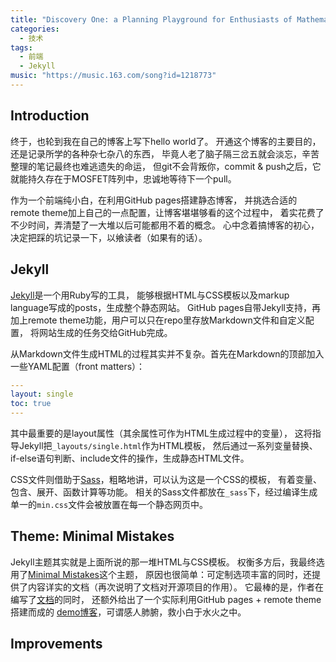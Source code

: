 ```yaml
---
title: "Discovery One: a Planning Playground for Enthusiasts of Mathematics, Physics, as well as Computer Science"
categories:
  - 技术
tags:
  - 前端
  - Jekyll
music: "https://music.163.com/song?id=1218773"
---
```


## Introduction

终于，也轮到我在自己的博客上写下hello world了。
开通这个博客的主要目的，还是记录所学的各种杂七杂八的东西，
毕竟人老了脑子隔三岔五就会淡忘，辛苦整理的笔记最终也难逃遗失的命运，
但git不会背叛你，commit & push之后，它就能持久存在于MOSFET阵列中，忠诚地等待下一个pull。

作为一个前端纯小白，在利用GitHub pages搭建静态博客，
并挑选合适的remote theme加上自己的一点配置，让博客堪堪够看的这个过程中，
着实花费了不少时间，弄清楚了一大堆以后可能都用不着的概念。
心中念着搞博客的初心，决定把踩的坑记录一下，以飨读者（如果有的话）。

## Jekyll

[Jekyll](https://jekyllrb.com/)是一个用Ruby写的工具，
能够根据HTML与CSS模板以及markup language写成的posts，生成整个静态网站。
GitHub pages自带Jekyll支持，再加上remote theme功能，用户可以只在repo里存放Markdown文件和自定义配置，
将网站生成的任务交给GitHub完成。

从Markdown文件生成HTML的过程其实并不复杂。首先在Markdown的顶部加入一些YAML配置（front matters）：
```yaml
---
layout: single
toc: true
---
```
其中最重要的是layout属性（其余属性可作为HTML生成过程中的变量），
这将指导Jekyll把`_layouts/single.html`作为HTML模板，
然后通过一系列变量替换、if-else语句判断、include文件的操作，生成静态HTML文件。

CSS文件则借助于[Sass](https://sass-lang.com/)，粗略地讲，可以认为这是一个CSS的模板，
有着变量、包含、展开、函数计算等功能。
相关的Sass文件都放在`_sass`下，经过编译生成单一的`min.css`文件会被放置在每一个静态网页中。

## Theme: Minimal Mistakes

Jekyll主题其实就是上面所说的那一堆HTML与CSS模板。
权衡多方后，我最终选用了[Minimal Mistakes](https://github.com/mmistakes/minimal-mistakes)这个主题，
原因也很简单：可定制选项丰富的同时，还提供了内容详实的文档（再次说明了文档对开源项目的作用）。
它最棒的是，作者在编写了[文档](https://mmistakes.github.io/minimal-mistakes/)的同时，
还额外给出了一个实际利用GitHub pages + remote theme搭建而成的
[demo博客](https://mmistakes.github.io/mm-github-pages-starter/)，可谓感人肺腑，救小白于水火之中。

## Improvements
